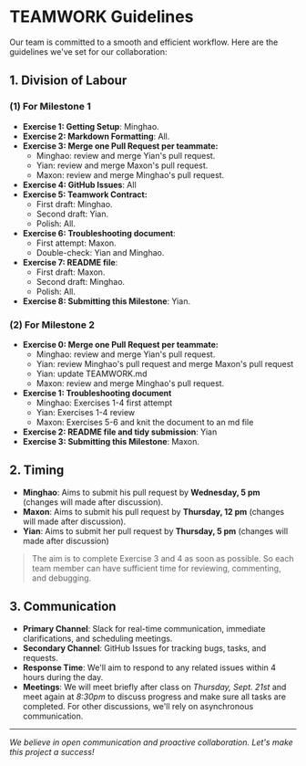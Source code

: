 # TEAMWORK Guidelines

Our team is committed to a smooth and efficient workflow. Here are the guidelines we've set for our collaboration:

## 1. Division of Labour 
### (1) For Milestone 1
- **Exercise 1: Getting Setup**: Minghao.  
- **Exercise 2: Markdown Formatting**: All.  
- **Exercise 3: Merge one Pull Request per teammate:**  
  - Minghao: review and merge Yian's pull request. 
  - Yian: review and merge Maxon's pull request.
  - Maxon: review and merge Minghao's pull request.
- **Exercise 4: GitHub Issues**: All  
- **Exercise 5: Teamwork Contract:**  
  - First draft: Minghao.
  - Second draft: Yian.
  - Polish: All.
- **Exercise 6: Troubleshooting document**:  
  - First attempt: Maxon.
  - Double-check: Yian and Minghao.    
- **Exercise 7: README file**:  
  - First draft: Maxon.
  - Second draft: Minghao.
  - Polish: All.
- **Exercise 8: Submitting this Milestone**: Yian.

### (2) For Milestone 2
- **Exercise 0: Merge one Pull Request per teammate:**  
  - Minghao: review and merge Yian's pull request. 
  - Yian: review Minghao's pull request and merge Maxon's pull request
  - Yian: update TEAMWORK.md 
  - Maxon: review and merge Minghao's pull request.
- **Exercise 1: Troubleshooting document**
  - Minghao: Exercises 1-4 first attempt
  - Yian: Exercises 1-4 review
  - Maxon: Exercises 5-6 and knit the document to an md file
- **Exercise 2: README file and tidy submission**: Yian
- **Exercise 3: Submitting this Milestone**: Maxon.

## 2. Timing

- **Minghao**: Aims to submit his pull request by **Wednesday, 5 pm** (changes will made after discussion).
- **Maxon**: Aims to submit his pull request by **Thursday, 12 pm** (changes will made after discussion).
- **Yian**: Aims to submit her pull request by **Thursday, 5 pm** (changes will made after discussion)
> The aim is to complete Exercise 3 and 4 as soon as possible. So each team member can have sufficient time for reviewing, commenting, and debugging.

## 3. Communication

- **Primary Channel**: Slack for real-time communication, immediate clarifications, and scheduling meetings.
- **Secondary Channel**: GitHub Issues for tracking bugs, tasks, and requests.
- **Response Time**: We'll aim to respond to any related issues within 4 hours during the day.
- **Meetings**: We will meet briefly after class on _Thursday, Sept. 21st_ and meet again at _8:30pm_ to discuss progress and make sure all tasks are completed. For other discussions, we'll rely on asynchronous communication.

---

_We believe in open communication and proactive collaboration. Let's make this project a success!_
